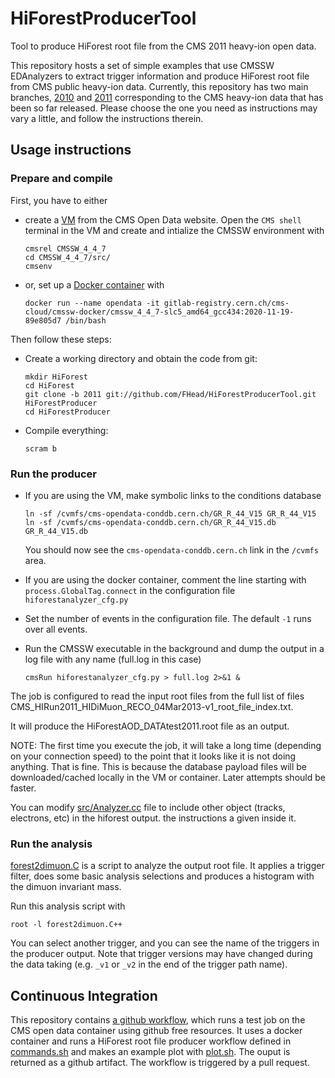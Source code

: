 # HiForestProducerTool
Tool to produce HiForest root file from the CMS 2011 heavy-ion open data.

This repository hosts a set of simple examples that use CMSSW EDAnalyzers to extract trigger information and produce HiForest root file from CMS public heavy-ion data. Currently, this repository has two main branches, [2010](https://github.com/cms-legacydata-analyses/HiForestProducerTool/tree/2010) and [2011](https://github.com/cms-legacydata-analyses/HiForestProducerTool/tree/2011) corresponding to the CMS heavy-ion data that has been so far released.  Please choose the one you need as instructions may vary a little, and follow the instructions therein.

## Usage instructions

### Prepare and compile

First, you have to either
- create a [VM](http://opendata.cern.ch/docs/cms-virtual-machine-2010 "CMS 2010 Virtual Machines: How to install") from the CMS Open Data website. Open the `CMS shell` terminal in the VM and create and intialize the CMSSW environment with 

  ```
  cmsrel CMSSW_4_4_7
  cd CMSSW_4_4_7/src/
  cmsenv
  ```
- or, set up a [Docker container](http://opendata.cern.ch/docs/cms-guide-docker) with

  ```
  docker run --name opendata -it gitlab-registry.cern.ch/cms-cloud/cmssw-docker/cmssw_4_4_7-slc5_amd64_gcc434:2020-11-19-89e805d7 /bin/bash
  ```

Then follow these steps:

- Create a working directory and obtain the code from git:

  ```
  mkdir HiForest
  cd HiForest
  git clone -b 2011 git://github.com/FHead/HiForestProducerTool.git HiForestProducer
  cd HiForestProducer
  ```

- Compile everything:

  ```
  scram b
  ```
  
### Run the producer

- If you are using the VM, make symbolic links to the conditions database

  ```
  ln -sf /cvmfs/cms-opendata-conddb.cern.ch/GR_R_44_V15 GR_R_44_V15
  ln -sf /cvmfs/cms-opendata-conddb.cern.ch/GR_R_44_V15.db GR_R_44_V15.db
  ```

  You should now see the `cms-opendata-conddb.cern.ch` link in the `/cvmfs` area.

- If you are using the docker container, comment the line starting with  `process.GlobalTag.connect` in the configuration file `hiforestanalyzer_cfg.py`

- Set the number of events in the configuration file. The default `-1` runs over all events.

- Run the CMSSW executable in the background and dump the output in a log file with any name (full.log in this case)

  ```
  cmsRun hiforestanalyzer_cfg.py > full.log 2>&1 &
  ```

The job is configured to read the input root files from the full list of files CMS_HIRun2011_HIDiMuon_RECO_04Mar2013-v1_root_file_index.txt.

It will produce the HiForestAOD_DATAtest2011.root file as an output.

NOTE: The first time you execute the job, it will take a long time (depending on your connection speed) to the point that it looks like it is not doing anything. That is fine. This is because the database payload files will be downloaded/cached locally in the VM or container. Later attempts should be faster.

You can modify [src/Analyzer.cc](src/Analyzer.cc) file to include other object (tracks, electrons, etc) in the hiforest output. the instructions a given inside it.


### Run the analysis

[forest2dimuon.C](forest2dimuon.C) is a script to analyze the output root file. It applies a trigger filter, does some basic analysis selections and produces a histogram with the dimuon invariant mass.

Run this analysis script with
```
root -l forest2dimuon.C++
```

You can select another trigger, and you can see the name of the triggers in the producer output. Note that trigger versions may have changed during the data taking (e.g. `_v1` or `_v2` in the end of the trigger path name).

## Continuous Integration

This repository contains [a github workflow](.github/workflows/main.yml), which runs a test job on the CMS open data container using github free resources. It uses a docker container and runs a HiForest root file producer workflow defined in [commands.sh](commands.sh) and makes an example plot with [plot.sh](plot.sh). The ouput is returned as a github artifact. The workflow is triggered by a pull request. 
